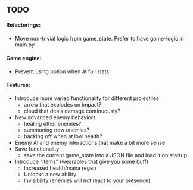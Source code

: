 ## TODO

#### Refactorings:
* Move non-trivial logic from game_state. Prefer to have game-logic in main.py

#### Game engine:
* Prevent using potion when at full stats

#### Features:
* Introduce more varied functionality for different projectiles
    * arrow that explodes on impact?
    * cloud that deals damage continuously?
* New advanced enemy behaviors
    * healing other enemies?
    * summoning new enemies?
    * backing off when at low health?
* Enemy AI and enemy interactions that make a bit more sense
* Save functionality
    * save the current game_state into a JSON file and load it on startup
* Introduce "items" (wearables that give you some buff)
    * Increased health/mana regen
    * Unlocks a new ability
    * Invisibility (enemies will not react to your presence)
